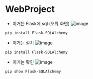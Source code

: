 # WebProject 



- 이거는 Flask에 sql (오류 화면)
![image](https://github.com/user-attachments/assets/12afe5e6-a2d2-406f-a57e-b3d5cb77e895)
```
pip install Flask-SQLAlchemy
```
- 이거는 설치
![image](https://github.com/user-attachments/assets/2692da16-4c1e-45f8-a348-151081531d1a)

```
pip install Flask-SQLAlchemy
```
- 이거는 확인
![image](https://github.com/user-attachments/assets/5b94866d-7c8f-4b1f-aaeb-31d2988bee04)

```
pip show Flask-SQLAlchemy
```

